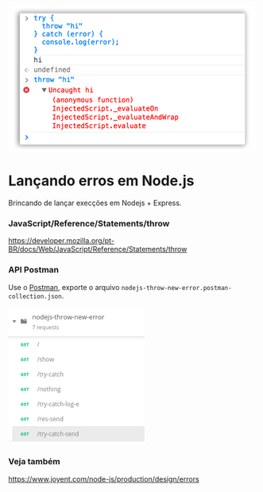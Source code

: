 ![try-catch.png](try-catch.png)

# Lançando erros em Node.js

Brincando de lançar execções em Nodejs + Express.


### JavaScript/Reference/Statements/throw

https://developer.mozilla.org/pt-BR/docs/Web/JavaScript/Reference/Statements/throw



### API Postman

Use o [Postman](https://www.getpostman.com/), exporte o arquivo
 `nodejs-throw-new-error.postman-collection.json`.

![api.png](api.png)


### Veja também

https://www.joyent.com/node-js/production/design/errors
